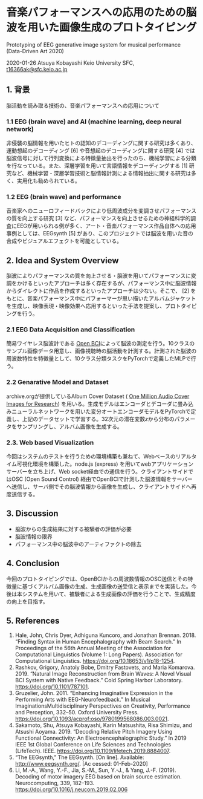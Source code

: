 # 音楽パフォーマンスへの応用のための脳波を用いた画像生成のプロトタイピング

Prototyping of EEG generative image system for musical performance (Data-Driven Art 2020)

2020-01-26
Atsuya Kobayashi Keio University SFC, t16366ak@sfc.keio.ac.jp

## 1. 背景

脳活動を読み取る技術の、音楽パフォーマンスへの応用について

### 1.1 EEG (brain wave) and AI (machine learning, deep neural network)

非侵襲の脳情報を用いたヒトの認知のデコーディングに関する研究は多くあり、運動想起のデコーディング [6] や音想起のデコーディングに関する研究 [4] では脳波信号に対して行列変換による特徴量抽出を行ったのち、機械学習による分類を行なっている。また、深層学習を用いて言語情報をデコーディングする [1] 研究など、機械学習・深層学習技術と脳情報計測による情報抽出に関する研究は多く、実用化も勧められている。

### 1.2 EEG (brain wave) and performance

音楽家へのニューロフィードバックにより低周波成分を変調させパフォーマンスの質を向上する研究 [3] など、パフォーマンスを向上させるための神経科学的調査にEEGが用いられる例が多く、アート・音楽パフォーマンス作品自体への応用事例としては、EEGsynth [5] があり、このプロジェクトでは脳波を用いた音の合成やビジュアルエフェクトを可能としている。

## 2. Idea and System Overview

脳波によりパフォーマンスの質を向上させる・脳波を用いてパフォーマンスに変調をかけるといったアプローチは多く存在するが、パフォーマンス中に脳波情報からダイレクトに作品を作成するといったアプローチは少ない。そこで、 [2] をもとに、音楽パフォーマンス中にパフォーマーが思い描いたアルバムジャケットを生成し、映像表現・映像効果へ応用するといった手法を提案し、プロトタイピングを行う。

### 2.1 EEG Data Acquisition and Classification

簡易ワイヤレス脳波計である [Open BCI](https://openbci.com/)によって脳波の測定を行う。10クラスのサンプル画像データ用意し、画像視聴時の脳活動を計測する。計測された脳波の周波数特性を特徴量として、10クラス分類タスクをPyTorchで定義したMLPで行う。

### 2.2 Genarative Model and Dataset

archive.orgが提供しているAlbum Cover Dataset ( [One Million Audio Cover Images for Research](https://archive.org/details/audio-covers)) を用いる。生成モデルはエンコーダとデコーダに畳み込みニューラルネットワークを用いた変分オートエンコーダモデルをPyTorchで定義し、上記のデータセットで学習する。32次元の潜在変数$z$から分布のパラメータをサンプリングし、アルバム画像を生成する。

### 2.3. Web based Visualization

今回はシステムのテストを行うための環境構築も兼ねて、Webベースのリアルタイム可視化環境を構築した。node.js (express) を用いてwebアプリケーションサーバーを立ち上げ、Web socket経由での通信を行う。クライアントサイドではOSC (Open Sound Control) 経由でOpenBCIで計測した脳波情報をサーバーへ送信し、サーバ側でその脳波情報から画像を生成し、クライアントサイドへ再度送信する。

## 3. Discussion

- 脳波からの生成結果に対する被験者の評価が必要
- 脳波情報の限界
- パフォーマンス中の脳波中のアーティファクトの除去

## 4. Conclusion

今回のプロトタイピングでは、OpenBCIからの周波数情報のOSC送信とその特徴量に基づくアルバム画像の生成、生成画像の送受信と表示までを実装した。今後は本システムを用いて、被験者による生成画像の評価を行うことで、生成精度の向上を目指す。

## 5. References

1. Hale, John, Chris Dyer, Adhiguna Kuncoro, and Jonathan Brennan. 2018. “Finding Syntax in Human Encephalography with Beam Search.” In Proceedings of the 56th Annual Meeting of the Association for Computational Linguistics (Volume 1: Long Papers). Association for Computational Linguistics. https://doi.org/10.18653/v1/p18-1254.
1. Rashkov, Grigory, Anatoly Bobe, Dmitry Fastovets, and Maria Komarova. 2019. “Natural Image Reconstruction from Brain Waves: A Novel Visual BCI System with Native Feedback.” Cold Spring Harbor Laboratory. https://doi.org/10.1101/787101.
1. Gruzelier, John. 2011. “Enhancing Imaginative Expression in the Performing Arts with EEG-Neurofeedback.” In Musical ImaginationsMultidisciplinary Perspectives on Creativity, Performance and Perception, 332–50. Oxford University Press. https://doi.org/10.1093/acprof:oso/9780199568086.003.0021.
1. Sakamoto, Shu, Atsuya Kobayashi, Karin Matsushita, Risa Shimizu, and Atsushi Aoyama. 2019. “Decoding Relative Pitch Imagery Using Functional Connectivity: An Electroencephalographic Study.” In 2019 IEEE 1st Global Conference on Life Sciences and Technologies (LifeTech). IEEE. https://doi.org/10.1109/lifetech.2019.8884007.
1. “The EEGsynth,” The EEGsynth.  [On line]. Available: http://www.eegsynth.org/.  [Ac cessed: 01-Feb-2020]
1. Li, M.-A., Wang, Y.-F., Jia, S.-M., Sun, Y.-J., & Yang, J.-F. (2019). Decoding of motor imagery EEG based on brain source estimation. Neurocomputing, 339, 182–193. https://doi.org/10.1016/j.neucom.2019.02.006
